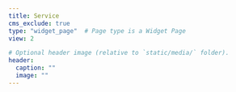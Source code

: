 ```yaml
---
title: Service
cms_exclude: true
type: "widget_page"  # Page type is a Widget Page
view: 2

# Optional header image (relative to `static/media/` folder).
header:
  caption: ""
  image: ""
---
```

